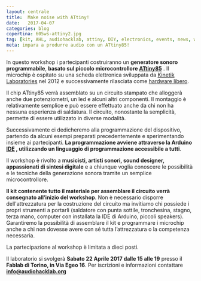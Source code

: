 ```yaml
---
layout: centrale
title:  Make noise with ATtiny!
date:   2017-04-07
categories: blog
copertina: 605ws-attiny2.jpg
tag: [kit, AHL, audiohacklab, attiny, DIY, electronics, events, news, workshop]
meta: impara a produrre audio con un ATtiny85!
---
```

In questo workshop i partecipanti costruiranno un **generatore sonoro programmabile**, **basato sul piccolo microcontrollore [ATtiny85](http://www.microchip.com/wwwproducts/en/ATtiny85)** .
Il microchip è ospitato su una scheda elettronica sviluppata da [Kinetik Laboratories](http://kinetiklaboratories.blogspot.it/) nel 2012
e successivamente rilasciata come [hardware libero](https://it.wikipedia.org/wiki/Hardware_libero).

Il chip ATtiny85 verrà assemblato su un circuito stampato che alloggerà anche due potenziometri, un led e alcuni altri componenti. Il montaggio è relativamente semplice e può essere effettuato anche da chi non ha nessuna esperienza di saldatura. Il circuito, nonostante la semplicità, permette di essere utilizzato in diverse modalità.

Successivamente ci dedicheremo alla programmazione del dispositivo, partendo da alcuni esempi preparati precedentemente e sperimentando insieme ai partecipanti. **La programmazione avviene attraverso la Arduino [IDE](https://www.arduino.cc/en/Main/OldSoftwareReleases#previous) , utilizzando un linguaggio di
programmazione accessibile a tutti**.

Il workshop è rivolto a **musicisti, artisti sonori, sound designer, appassionati di sintesi digitale** e a chiunque voglia conoscere le possibilità e le tecniche della generazione sonora tramite un semplice microcontrollore.

**Il kit contenente tutto il materiale per assemblare il circuito verrà consegnato all’inizio del workshop**.
Non è necessario disporre dell'attrezzatura per la costruzione del circuito ma invitiamo chi possiede i propri strumenti a portarli (saldatore con punta sottile, tronchesina, stagno, terza mano, computer con installata la IDE di Arduino, piccoli speakers). Garantiremo la possibilità di assemblare il kit e programmare i microchip anche a chi non dovesse avere con sé tutta l’attrezzatura o la competenza necessaria.

La partecipazione al workshop è limitata a dieci posti.

Il laboratorio si svolgerà **Sabato 22 Aprile 2017 dalle 15 alle 19** presso il **Fablab di Torino, in Via Egeo 16**.
Per iscrizioni e informazioni contattare **[info@audiohacklab.org](mailto:info@audiohacklab.org)**
